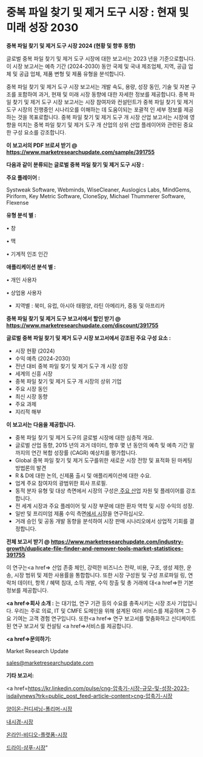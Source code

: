 # 중복 파일 찾기 및 제거 도구 시장 : 현재 및 미래 성장 2030

<strong>중복 파일 찾기 및 제거 도구 시장 2024 (현황 및 향후 동향)</strong>

글로벌 중복 파일 찾기 및 제거 도구 시장에 대한 보고서는 2023 년을 기준으로합니다.이 시장 보고서는 예측 기간 (2024-2030) 동안 국제 및 국내 제조업체, 지역, 공급 업체 및 공급 업체, 제품 변형 및 제품 유형을 분석합니다.

중복 파일 찾기 및 제거 도구 시장 보고서는 개발 속도, 용량, 성장 동인, 기술 및 자본 구조를 포함하여 과거, 현재 및 미래 시장 동향에 대한 자세한 정보를 제공합니다. 중복 파일 찾기 및 제거 도구 시장 보고서는 시장 참여자와 컨설턴트가 중복 파일 찾기 및 제거 도구 시장의 진행중인 시나리오를 이해하는 데 도움이되는 포괄적 인 세부 정보를 제공하는 것을 목표로합니다. 중복 파일 찾기 및 제거 도구 개 시장 산업 보고서는 시장에 영향을 미치는 중복 파일 찾기 및 제거 도구 개 산업의 상위 산업 플레이어와 관련된 중요한 구성 요소를 강조합니다.



<strong>이 보고서의 PDF 브로셔 받기 @ <a href=https://www.marketresearchupdate.com/sample/391755>https://www.marketresearchupdate.com/sample/391755</a></strong>



<strong>다음과 같이 분류되는 글로벌 중복 파일 찾기 및 제거 도구 시장 :</strong>



<strong>주요 플레이어 :</strong>

Systweak Software, Webminds, WiseCleaner, Auslogics Labs, MindGems, Piriform, Key Metric Software, CloneSpy, Michael Thummerer Software, Flexense



<strong>유형 분석 별 :</strong>

• 창

• 맥

• 기계적 인조 인간



<strong>애플리케이션 분석 별 :</strong>

• 개인 사용자

• 상업용 사용자

<ul>
  <li>지역별 : 북미, 유럽, 아시아 태평양, 라틴 아메리카, 중동 및 아프리카</li>
</ul>


<strong>중복 파일 찾기 및 제거 도구 보고서에서 할인 받기 @ <a href=https://www.marketresearchupdate.com/discount/391755>https://www.marketresearchupdate.com/discount/391755</a></strong>



<strong>글로벌 중복 파일 찾기 및 제거 도구 시장 보고서에서 강조된 주요 구성 요소 :</strong>
<ul>
  <li>시장 현황 (2024)</li>
  <li>수익 예측 (2024-2030)</li>
  <li>전년 대비 중복 파일 찾기 및 제거 도구 개 시장 성장</li>
  <li>세계의 신흥 시장</li>
  <li>중복 파일 찾기 및 제거 도구 개 시장의 상위 기업</li>
  <li>주요 시장 동인</li>
  <li>최신 시장 동향</li>
  <li>주요 과제</li>
  <li>지리적 해부</li>
</ul>


<strong>이 보고서는 다음을 제공합니다.</strong>
<ul>
  <li>중복 파일 찾기 및 제거 도구의 글로벌 시장에 대한 심층적 개요.</li>
  <li>글로벌 산업 동향, 2015 년의 과거 데이터, 향후 몇 년 동안의 예측 및 예측 기간 말까지의 연간 복합 성장률 (CAGR) 예상치를 평가합니다.</li>
  <li>Global 중복 파일 찾기 및 제거 도구를위한 새로운 시장 전망 및 표적화 된 마케팅 방법론의 발견</li>
  <li>R &amp; D에 대한 논의, 신제품 출시 및 애플리케이션에 대한 수요.</li>
  <li>업계 주요 참여자의 광범위한 회사 프로필.</li>
  <li>동적 분자 유형 및 대상 측면에서 시장의 구성은<a href=> 주요 산</a>업 자원 및 플레이어를 강조합니다.</li>
  <li>전 세계 시장과 주요 플레이어 및 시장 부문에 대한 환자 역학 및 시장 수익의 성장.</li>
  <li>일반 및 프리미엄 제품 수익 측면<a href=>에서 시</a>장을 연구하십시오.</li>
  <li>거래 승인 및 공동 개발 동향을 분석하여 시장 판매 시나리오에서 상업적 기회를 결정합니다.</li>
</ul>



<strong>전체 보고서 받기 @ <a href=https://www.marketresearchupdate.com/industry-growth/duplicate-file-finder-and-remover-tools-market-statistices-391755>https://www.marketresearchupdate.com/industry-growth/duplicate-file-finder-and-remover-tools-market-statistices-391755</a></strong>

이 연구는<a href=> 산업 존중</a> 체인, 강력한 비즈니스 전략, 비용, 구조, 생성 제한, 운송, 시장 범위 및 제한 사용률을 통합합니다. 또한 시장 구성원 및 구성 프로파일 링, 연락처 데이터, 항목 / 혜택 침대, 소득 개발, 수익 창출 및 총 거래에 대<a href=>한 기본 </a>정보를 제공합니다.



<strong><a href=>회사 소</a>개 :</strong>
는 대기업, 연구 기관 등의 수요를 충족시키는 시장 조사 기업입니다. 우리는 주로 의료, IT 및 CMFE 도메인을 위해 설계된 여러 서비스를 제공하며 그 주요 기여는 고객 경험 연구입니다. 또한<a href=> 연구 보</a>고서를 맞춤화하고 신디케이트 된 연구 보고서 및 컨설팅 <a href=>서비스</a>를 제공합니다.



<strong><a href=>문의하기:</a></strong>

Market Research Update

sales@marketresearchupdate.com



<strong>기타 보고서:</strong>

<a href=https://kr.linkedin.com/pulse/cng-압축기-시장-규모-및-성장-2023-isdailynews?trk=public_post_feed-article-content>cng-압축기-시장</a>

<a href=https://www.linkedin.com/pulse/양이온-컨디셔닝-폴리머-시장-현재-및-미래-성장-2029-trend-tracking-tips-360-analysis/>양이온-컨디셔닝-폴리머-시장</a>

<a href=https://www.linkedin.com/pulse/내시경-시장-동향-및-성장-전망-market-matrix-musings-analysis-56kuf/>내시경-시장</a>

<a href=https://www.linkedin.com/pulse/온라인-비디오-플랫폼-시장-진입-전략-및-위험-평가2029년-trendsetters-talk-360-analysis-mxiaf/>온라인-비디오-플랫폼-시장</a>

<a href=https://www.linkedin.com/pulse/드라이-샴푸-시장-규모-및-성장-2023-trendsetters-talk-360-analysis-qaqyf/>드라이-샴푸-시장</a>"
